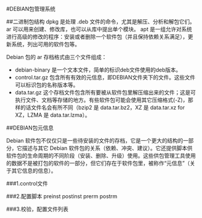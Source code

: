 #DEBIAN包管理系统

##二进制包结构
    dpkg 是处理 .deb 文件的命令，尤其是解压、分析和解包它们。 
    ar   可以用来创建、修改库，也可以从库中提出单个模块。
    apt 是一组允许对系统进行高级的修改的程序：安装或者删除一个软件包（并且保持依赖关系满足），更新系统，列出可用的软件包等。 

Debian 包的 ar 存档格式由三个文件组成： 
- debian-binary 是一个文本文件，简单的标识deb文件使用的deb版本。
- control.tar.gz 包含所有有效的元信息，即DEBIAN文件夹下的文件。这些文件可以标识包的名称版本等。
- data.tar.gz 这个存档文件包含所有要被从软件包里解压缩出来的文件；这是可执行文件、文档等存储的地方。有些软件包可能会使用其它压缩格式(-Z)，那样的话文件名会有所不同（bzip2 是 data.tar.bz2，XZ 是 data.tar.xz for XZ，LZMA 是 data.tar.lzma）。 


##DEBIAN包元信息


Debian 软件包不仅仅只是一些待安装的文件的存档，它是一个更大的结构的一部分，它描述与其它 Debian 软件包的关系（依赖、冲突、建议）。它还提供脚本供软件包的生命周期的不同阶段（安装、删除、升级）使用。这些供包管理工具使用的数据不是被打包的软件的一部分，但它们存在于软件包里，被称作“元信息”（关于其它信息的信息）。

###1.control文件


###2.配置脚本
preinst postinst prerm postrm


###3.校验，配置文件列表
